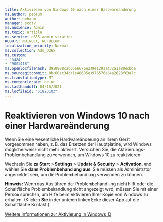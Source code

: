 ```yaml
---
title: Aktivieren von Windows 10 nach einer Hardwareänderung
ms.author: pebaum
author: pebaum
manager: scotv
ms.audience: Admin
ms.topic: article
ms.service: o365-administration
ROBOTS: NOINDEX, NOFOLLOW
localization_priority: Normal
ms.collection: Adm_O365
ms.custom:
- "3484"
- "9001418"
ms.openlocfilehash: d9a0808c2b56e6676e239e129aaf32a1a80ecbba
ms.sourcegitcommit: 8bc60ec34bc1e40685e3976576e04a2623f63a7c
ms.translationtype: MT
ms.contentlocale: de-DE
ms.lasthandoff: 04/15/2021
ms.locfileid: "51823102"
---
```

# <a name="reactivating-windows-10-after-a-hardware-change"></a>Reaktivieren von Windows 10 nach einer Hardwareänderung

Wenn Sie eine wesentliche Hardwareänderung an Ihrem Gerät vorgenommen haben, z. B. das Ersetzen der Hauptplatine, wird Windows möglicherweise nicht mehr aktiviert. Versuchen Sie, die Aktivierungs-Problembehandlung zu verwenden, um Windows 10 zu reaktivieren:

Wechseln Sie **zu Start**  >  **Settings**  >  **Update & Security**  >  **Activation**, und wählen Sie **dann Problembehandlung aus.** Sie müssen als Administrator angemeldet sein, um die Problembehandlung verwenden zu können.

**Hinweis:** Wenn das Ausführen der Problembehandlung nicht hilft oder  die Schaltfläche Problembehandlung nicht angezeigt wird, müssen Sie mit einer Person sprechen, um Hilfe beim Aktivieren Ihrer Kopie von Windows zu erhalten. (Klicken **Sie** in der unteren linken Ecke dieser App auf die Schaltfläche Kontakt.)

[Weitere Informationen zur Aktivierung in Windows 10](https://support.microsoft.com/help/12440/windows-10-activate)

